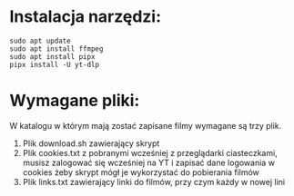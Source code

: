 # Instalacja narzędzi:  
```
sudo apt update
sudo apt install ffmpeg  
sudo apt install pipx  
pipx install -U yt-dlp
```
# Wymagane pliki:
W katalogu w którym mają zostać zapisane filmy wymagane są trzy plik.  
1. Plik download.sh zawierający skrypt
2. Plik cookies.txt z pobranymi wcześniej z przeglądarki ciasteczkami, musisz zalogować się wcześniej na YT i zapisać dane logowania w cookies żeby skrypt mógł je wykorzystać do pobierania filmów
3. Plik links.txt zawierający linki do filmów, przy czym każdy w nowej lini
